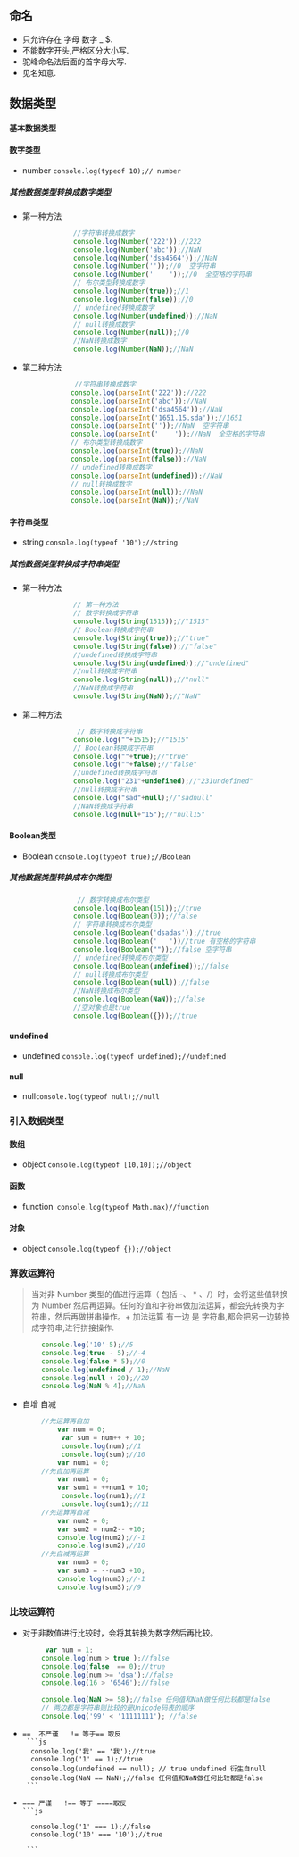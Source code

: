 ## 命名
- 只允许存在 字母 数字 _  $.
- 不能数字开头,严格区分大小写.
- 驼峰命名法后面的首字母大写.
- 见名知意.
## 数据类型

#### 基本数据类型

#### 数字类型 

-  number   `console.log(typeof 10);// number`
##### 其他数据类型转换成数字类型
- 第一种方法
```js
                //字符串转换成数字
                console.log(Number('222'));//222
                console.log(Number('abc'));//NaN
                console.log(Number('dsa4564'));//NaN
                console.log(Number(''));//0  空字符串
                console.log(Number('    '));//0  全空格的字符串
                // 布尔类型转换成数字
                console.log(Number(true));//1
                console.log(Number(false));//0
                // undefined转换成数字
                console.log(Number(undefined));//NaN       
                // null转换成数字
                console.log(Number(null));//0
                //NaN转换成数字
                console.log(Number(NaN));//NaN

```
- 第二种方法
    ```js
                 //字符串转换成数字
                console.log(parseInt('222'));//222
                console.log(parseInt('abc'));//NaN
                console.log(parseInt('dsa4564'));//NaN
                console.log(parseInt('1651.15.sda'));//1651
                console.log(parseInt(''));//NaN  空字符串
                console.log(parseInt('    '));//NaN  全空格的字符串
                // 布尔类型转换成数字
                console.log(parseInt(true));//NaN
                console.log(parseInt(false));//NaN
                // undefined转换成数字
                console.log(parseInt(undefined));//NaN       
                // null转换成数字
                console.log(parseInt(null));//NaN
                console.log(parseInt(NaN));//NaN
    ```
#### 字符串类型

-  string   `console.log(typeof '10');//string`
##### 其他数据类型转换成字符串类型
- 第一种方法
```js
                // 第一种方法
                // 数字转换成字符串
                console.log(String(1515));//"1515"
                // Boolean转换成字符串
                console.log(String(true));//"true"
                console.log(String(false));//"false"
                //undefined转换成字符串
                console.log(String(undefined));//"undefined"
                //null转换成字符串
                console.log(String(null));//"null"
                //NaN转换成字符串
                console.log(String(NaN));//"NaN"
```
- 第二种方法
```js
                 // 数字转换成字符串
                console.log(""+1515);//"1515"
                // Boolean转换成字符串
                console.log(""+true);//"true"
                console.log(""+false);//"false"
                //undefined转换成字符串
                console.log("231"+undefined);//"231undefined"
                //null转换成字符串
                console.log("sad"+null);//"sadnull"
                //NaN转换成字符串
                console.log(null+"15");//"null15"
```
#### Boolean类型
-  Boolean  `console.log(typeof true);//Boolean`
##### 其他数据类型转换成布尔类型
```js 
                 // 数字转换成布尔类型
                console.log(Boolean(151));//true
                console.log(Boolean(0));//false
                // 字符串转换成布尔类型
                console.log(Boolean('dsadas'));//true
                console.log(Boolean('   '))//true 有空格的字符串
                console.log(Boolean(""));//false 空字符串
                // undefined转换成布尔类型
                console.log(Boolean(undefined));//false
                // null转换成布尔类型
                console.log(Boolean(null));//false
                //NaN转换成布尔类型
                console.log(Boolean(NaN));//false
                //空对象也是true
                console.log(Boolean({}));//true
```

#### undefined
-  undefined `console.log(typeof undefined);//undefined`

#### null
-  null`console.log(typeof null);//null`

### 引入数据类型

####   数组
- object `console.log(typeof [10,10]);//object`

####  函数
-  function` console.log(typeof Math.max)//function`

####  对象
-  object `console.log(typeof {});//object`

### 算数运算符
> 当对非 Number 类型的值进行运算（ 包括 -、 * 、/）时，会将这些值转换为 Number 然后再运算。任何的值和字符串做加法运算，都会先转换为字符串，然后再做拼串操作。+ 加法运算  有一边 是 字符串,都会把另一边转换成字符串,进行拼接操作.
```js
        console.log('10'-5);//5
        console.log(true - 5);//-4
        console.log(false * 5);//0
        console.log(undefined / 1);//NaN
        console.log(null + 20);//20
        console.log(NaN % 4);//NaN
```
- 自增 自减
```js
        //先运算再自加
            var num = 0;
             var sum = num++ + 10;
             console.log(num);//1
             console.log(sum);//10
            var num1 = 0;
        //先自加再运算
            var num1 = 0;
            var sum1 = ++num1 + 10;
             console.log(num1);//1
             console.log(sum1);//11
        //先运算再自减
            var num2 = 0;
            var sum2 = num2-- +10;
            console.log(num2);//-1
            console.log(sum2);//10
        //先自减再运算
            var num3 = 0;
            var sum3 = --num3 +10;
            console.log(num3);//-1
            console.log(sum3);//9
```
### 比较运算符
- 对于非数值进行比较时，会将其转换为数字然后再比较。
```js
         var num = 1;
        console.log(num > true );//false 
        console.log(false  == 0);//true
        console.log(num >= 'dsa');//false
        console.log(16 > '6546');//false
     
        console.log(NaN >= 58);//false 任何值和NaN做任何比较都是false
        // 两边都是字符串则比较的是Unicode码表的顺序
        console.log('99' < '11111111'); //false

```
-     ==  不严谨   != 等于== 取反
       ```js
        console.log('我' == '我');//true
        console.log('1' == 1);//true
        console.log(undefined == null); // true undefined 衍生自null
        console.log(NaN == NaN);//false 任何值和NaN做任何比较都是false
       ```
-     === 严谨   !== 等于 ====取反
      ```js

        console.log('1' === 1);//false
        console.log('10' === '10');//true

       ```


